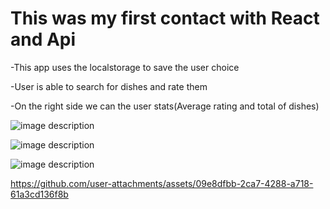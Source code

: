 # This was my first contact with React and Api

-This app uses the localstorage to save the user choice

-User is able to search for dishes and rate them

-On the right side we can the user stats(Average rating and total of dishes)



![image description](https://github.com/RicardoMSCarvalho/Taste2Good/blob/master/Main.PNG?raw=true)

![image description](https://github.com/RicardoMSCarvalho/Taste2Good/blob/master/Search.PNG?raw=true)

![image description](https://github.com/RicardoMSCarvalho/Taste2Good/blob/master/AddedFav.PNG?raw=true)


https://github.com/user-attachments/assets/09e8dfbb-2ca7-4288-a718-61a3cd136f8b

